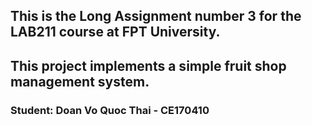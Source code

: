 ## This is the Long Assignment number 3 for the LAB211 course at FPT University.
## This project implements a simple fruit shop management system.
### Student: Doan Vo Quoc Thai - CE170410

